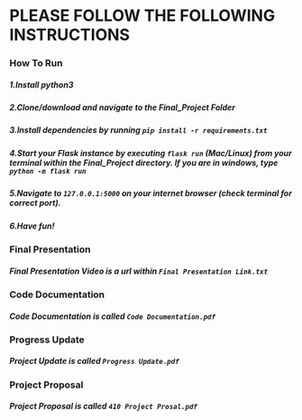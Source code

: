 # PLEASE FOLLOW THE FOLLOWING INSTRUCTIONS

### How To Run
##### 1.Install python3
##### 2.Clone/download and navigate to the Final_Project Folder
##### 3.Install dependencies by running `pip install -r requirements.txt`
##### 4.Start your Flask instance by executing `flask run` (Mac/Linux) from your terminal within the Final_Project directory. If you are in windows, type `python -m flask run`
##### 5.Navigate to `127.0.0.1:5000` on your internet browser (check terminal for correct port).
##### 6.Have fun!

### Final Presentation 
##### Final Presentation Video is a url within `Final Presentation Link.txt`

### Code Documentation 
##### Code Documentation is called `Code Documentation.pdf`

### Progress Update
##### Project Update is called `Progress Update.pdf`

### Project Proposal
##### Project Proposal is called `410 Project Prosal.pdf`



